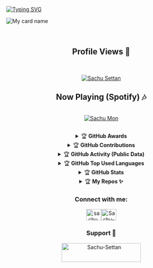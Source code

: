 [![Typing SVG](https://readme-typing-svg.herokuapp.com?font=Pacifico&size=50&color=FFFFFF&center=true&vCenter=true&width=1000&height=100&lines=Hi+%F0%9F%91%8B%2C+I'm+Sachu+(Sanooj))](https://github.com/Sachu-Settan)


![My card name](https://cardivo.vercel.app/api?name=Sachu-Settan&description=Hi,%20Welcome%20To%20My%20Profile%20💖&image=https://avatars.githubusercontent.com/u/93819264?v=4&s=10?v=4&backgroundColor=%23ecf0f1&instagram=sachu.modder&github=Sachu-Settan&&pattern=leaf&colorPattern=%23eaeaea)

<br>
<h2 align="center"> Profile Views 💖</h2>
<br>
<p align="center">
<a href="#"><img title="Sachu Settan" src="https://profile-counter.glitch.me/Sachu-Settan/count.svg"></a>
</p>
<h2 align="center"> Now Playing (Spotify) 🎶 </h2>
<br>
<div align="center"> <a href="https://bit.ly/spotify-now-playing-sachu">
<img align="center" src="https://spotify-now-playing-sachu.vercel.app/api/view?uid=31c4rwp3i4gumuyuilvb5ds3midm&cover_image=true&theme=default&bar_color_cover=true" alt="Sachu Mon" />
</a>

##


<details>
    <summary>&#127942 <b>GitHub Awards</b></summary><br/>

![Github Trophy](https://github-profile-trophy.vercel.app/?username=Sachu-Settan)

</details>

<details>
    <summary>&#127942 <b>GitHub Contributions</b></summary><br/>
 <img src="https://activity-graph.herokuapp.com/graph?username=Sachu-Settan&amp;bg_color=000000&amp;color=4fff67&amp;line=4fff67&amp;point=ffffff&amp;area=true&amp;hide_border=true" alt="GitHub Activity Graph">
</details>

<details>
    <summary>&#127942 <b>GitHub Activity (Public Data)</b></summary><br/>

![Metrics](https://metrics.lecoq.io/Sachu-Settan?template=classic&isocalendar=1&languages=1&isocalendar.duration=half-year&languages.limit=8&languages.threshold=0%25&languages.colors=github&languages.sections=most-used&languages.indepth=false&languages.analysis.timeout=15&languages.categories=markup%2C%20programming&languages.recent.categories=markup%2C%20programming&languages.recent.load=300&languages.recent.days=14&config.timezone=Asia%2FCalcutta)

</details>
    
<details>
<summary>&#127942 <b>GitHub Top Used Languages</b></summary><br/>

![Top-Langs](https://github-readme-stats.vercel.app/api/top-langs/?username=Sachu-Settan&theme=radical&layout=compact&langs_count=10&show_icons=true)

</details>
    
<details>
    <summary>&#127942 <b>GitHub Stats</b></summary><br/>

![Git-Stats](https://github-readme-stats.vercel.app/api?username=Sachu-Settan&show_icons=true&theme=radical)

</details>

<details>
    <summary>&#127942 <b>My Repos ✨</b></summary><br/>

![github card](https://github-readme-stats.vercel.app/api/pin/?username=Sachu-Settan&repo=Rose-Mwol&theme=dark)
<br>
![github card](https://github-readme-stats.vercel.app/api/pin/?username=Sachu-Settan&repo=Sachu-Settan.github.io&theme=dark)
<br>
![github card](https://github-readme-stats.vercel.app/api/pin/?username=Sachu-Settan&repo=Rose-Mwol-V2&theme=dark)
    
</details>
    
<h3 align="center">Connect with me:</h3>
<p align="center">
<a href="https://instagram.com/sachu.modder" target="blank"><img align="center" src="https://raw.githubusercontent.com/rahuldkjain/github-profile-readme-generator/master/src/images/icons/Social/instagram.svg" alt="sachu.modder" height="30" width="40" /></a><a href="https://Wa.me/+919744933034?text=Hello%20Bro" target="blank"><img align="center" src="https://raw.githubusercontent.com/rahuldkjain/github-profile-readme-generator/master/src/images/icons/Social/whatsapp.svg" alt="Sachu-Settan" height="30" width="40" /></a>

</p>

<h3 align="center">Support 💖</h3>
<p><a href="https://www.buymeacoffee.com/sachusettan"> <img align="center" src="https://cdn.buymeacoffee.com/buttons/v2/default-yellow.png" height="50" width="210" alt="Sachu-Settan" /></a></p>
